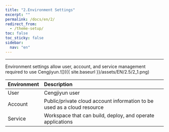 ```yaml
---
title: "2.Environment Settings"
excerpt: ""
permalink: /docs/en/2/
redirect_from:
  - /theme-setup/
toc: false
toc_sticky: false
sidebar:
  nav: "en"
---
```



---

Environment settings allow user, account, and service management required to use Cengjiyun.![]({{ site.baseurl }}/assets/EN/2.5/2_1.png)

| Environment | **Description** |
| :--- | :--- |
| User | Cengjiyun user |
| Account | Public/private cloud account information to be used as a cloud resource |
| Service | Workspace that can build, deploy, and operate applications |
